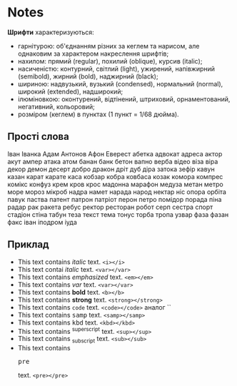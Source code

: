 # Notes

**Шрифти** характеризуються:

- гарнітурою: об'єднанням різних за кеглем та нарисом, але однаковим за характером накреслення шрифтів;
- нахилом: прямий (regular), похилий (oblique), курсив (italic);
- насиченістю: контурний, світлий (light), ужирений, напівжирний (semibold), жирний (bold), наджирний (black);
- шириною: надвузький, вузький (condensed), нормальний (normal), широкий (extended), надширокий;
- ілюміновкою: оконтурений, відтінений, штриховий, орнаментований, негативний, кольоровий;
- розміром (кеглем) в пунктах (1 пункт = 1/68 дюйма).

Прості слова
------------

Іван Іванка Адам Антонов Афон Еверест абетка адвокат адреса актор акут ампер атака атом банан банк бетон вапно верба відео віза віра декор демон десерт добро дракон дріт дуб діра затока зефір кавун казан карат карате каса кобзар кобра ковбаса козак комора компрес комікс конфуз крем кров крос мадонна марафон медуза метан метро море мороз мікроб надра намет нарада народ нектар ніс опора орбіта павук паства патент патрон патріот перон петро помідор порада піна радар рак ракета ребус ректор ресторан робот серп сестра спорт стадіон стіна табун теза текст тема тонус торба тропа узвар фаза фазан факс іван іподром іуда 

Приклад
-------

- This text contains <i>italic</i> text.  `<i></i>`
- This text contai <var>italic</var> text.  `<var></var>`
- This text contains <em>emphasized</em> text.  `<em></em>`
- This text contains <var>var</var> text.  `<var></var>`
- This text contains <b>bold</b> text.  `<b></b>`
- This text contains <strong>strong</strong> text.  `<strong></strong>`
- This text contains <code>code</code> text.  `<code></code>` аналог  \`\`
- This text contains <samp>samp</samp> text.  `<samp></samp>`
- This text contains <kbd>kbd</kbd> text.  `<kbd></kbd>`
- This text contains <sup>superscript</sup> text.  `<sup></sup>`
- This text contains <sub>subscript</sub> text.  `<sub></sub>`
- This text contains <pre>pre</pre> text.  `<pre></pre>`
